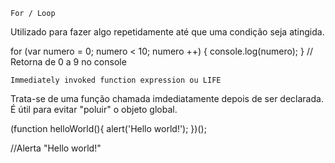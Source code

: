     For / Loop

Utilizado para fazer algo repetidamente até que uma condição seja atingida.

for (var numero = 0; numero < 10; numero ++) {
    console.log(numero);
}
// Retorna de 0 a 9 no console

    Immediately invoked function expression ou LIFE

Trata-se de uma função chamada imdediatamente depois de ser declarada. É útil para evitar "poluir" o objeto global.

(function helloWorld(){
    alert('Hello world!');
})();

//Alerta "Hello world!"